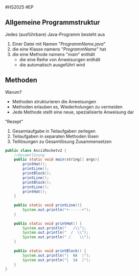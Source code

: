 #HS2025 #EP 

## Allgemeine Programmstruktur

Jedes (ausführbare) Java-Programm besteht aus
1. Einer Datei mit Namen "*ProgrammName.java*"
2. die eine Klasse namens "*ProgrammName*" hat
3. die eine Methode namens "*main*" enthält
	- die eine Reihe von Anweisungen enthält
	- die automatisch ausgeführt wird

## Methoden

Warum?
- Methoden strukturieren die Anweisungen
- Methoden erlauben es, Wiederholungen zu vermeiden
- Jede Methode stellt eine neue, spezialisierte Anweisung dar

"Rezept"
1. Gesamtaufgabe in Teilaufgaben zerlegen
2. Teilaufgaben in separaten Methoden lösen
3. Teillösungen zu Gesamtlösung Zusammensetzen

```java title:Rakete
public class AsciiRocketv2 {
	//Gesamtlösung
	public static void main(string[] args){
		printHat();
		printLine();
		printBlock();
		printLine();
		printBlock();
		printLine();
		printHat();
	}
	
	public static void printLine(){
		System.out.println("+------+");
	}
	
	public static void printHat() {
		System.out.println("   /\\");
		System.out.println("  /  \\");
		System.out.println(" /    \\");
	}
	
	public static void printBlock() {
		System.out.println("|  NA  |");
		System.out.println("|  SA  |");
	}
}
```